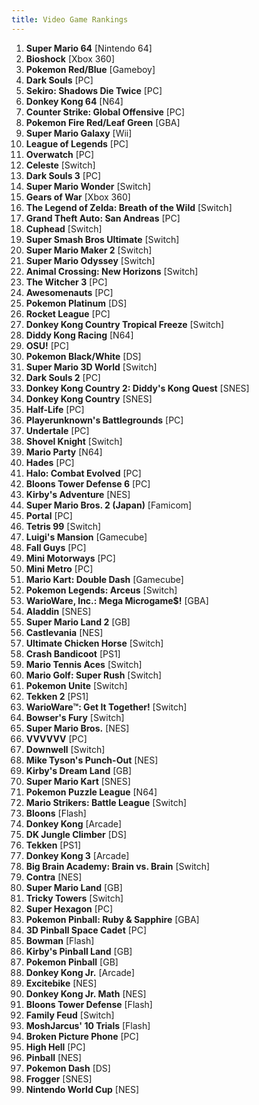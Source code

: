 ```yaml
---
title: Video Game Rankings 
---
```

1. **Super Mario 64** [Nintendo 64]
1. **Bioshock** [Xbox 360]
1. **Pokemon Red/Blue** [Gameboy]
1. **Dark Souls** [PC]
1. **Sekiro: Shadows Die Twice** [PC]
1. **Donkey Kong 64** [N64]
1. **Counter Strike: Global Offensive** [PC]
1. **Pokemon Fire Red/Leaf Green** [GBA]
1. **Super Mario Galaxy** [Wii]
1. **League of Legends** [PC]
1. **Overwatch** [PC]
1. **Celeste** [Switch]
1. **Dark Souls 3** [PC]
1. **Super Mario Wonder** [Switch]
1. **Gears of War** [Xbox 360]
1. **The Legend of Zelda: Breath of the Wild** [Switch]
1. **Grand Theft Auto: San Andreas** [PC]
1. **Cuphead** [Switch]
1. **Super Smash Bros Ultimate** [Switch]
1. **Super Mario Maker 2** [Switch]
1. **Super Mario Odyssey** [Switch]
1. **Animal Crossing: New Horizons** [Switch]
1. **The Witcher 3** [PC]
1. **Awesomenauts** [PC]
1. **Pokemon Platinum** [DS]
1. **Rocket League** [PC]
1. **Donkey Kong Country Tropical Freeze** [Switch]
1. **Diddy Kong Racing** [N64]
1. **OSU!** [PC]
1. **Pokemon Black/White** [DS]
1. **Super Mario 3D World** [Switch]
1. **Dark Souls 2** [PC]
1. **Donkey Kong Country 2: Diddy's Kong Quest** [SNES]
1. **Donkey Kong Country** [SNES]
1. **Half-Life** [PC]
1. **Playerunknown's Battlegrounds** [PC]
1. **Undertale** [PC]
1. **Shovel Knight** [Switch]
1. **Mario Party** [N64]
1. **Hades** [PC]
1. **Halo: Combat Evolved** [PC]
1. **Bloons Tower Defense 6** [PC]
1. **Kirby's Adventure** [NES]
1. **Super Mario Bros. 2 (Japan)** [Famicom]
1. **Portal** [PC]
1. **Tetris 99** [Switch]
1. **Luigi's Mansion** [Gamecube]
1. **Fall Guys** [PC]
1. **Mini Motorways** [PC]
1. **Mini Metro** [PC]
1. **Mario Kart: Double Dash** [Gamecube]
1. **Pokemon Legends: Arceus** [Switch]
1. **WarioWare, Inc.: Mega Microgame$!** [GBA]
1. **Aladdin** [SNES]
1. **Super Mario Land 2** [GB]
1. **Castlevania** [NES]
1. **Ultimate Chicken Horse** [Switch]
1. **Crash Bandicoot** [PS1]
1. **Mario Tennis Aces** [Switch]
1. **Mario Golf: Super Rush** [Switch]
1. **Pokemon Unite** [Switch]
1. **Tekken 2** [PS1]
1. **WarioWare™: Get It Together!** [Switch]
1. **Bowser's Fury** [Switch]
1. **Super Mario Bros.** [NES]
1. **VVVVVV** [PC]
1. **Downwell** [Switch]
1. **Mike Tyson's Punch-Out** [NES]
1. **Kirby's Dream Land** [GB]
1. **Super Mario Kart** [SNES]
1. **Pokemon Puzzle League** [N64]
1. **Mario Strikers: Battle League** [Switch]
1. **Bloons** [Flash]
1. **Donkey Kong** [Arcade]
1. **DK Jungle Climber** [DS]
1. **Tekken** [PS1]
1. **Donkey Kong 3** [Arcade]
1. **Big Brain Academy: Brain vs. Brain** [Switch]
1. **Contra** [NES]
1. **Super Mario Land** [GB]
1. **Tricky Towers** [Switch]
1. **Super Hexagon** [PC]
1. **Pokemon Pinball: Ruby & Sapphire** [GBA]
1. **3D Pinball Space Cadet** [PC]
1. **Bowman** [Flash]
1. **Kirby's Pinball Land** [GB]
1. **Pokemon Pinball** [GB]
1. **Donkey Kong Jr.** [Arcade]
1. **Excitebike** [NES]
1. **Donkey Kong Jr. Math** [NES]
1. **Bloons Tower Defense** [Flash]
1. **Family Feud** [Switch]
1. **MoshJarcus' 10 Trials** [Flash]
1. **Broken Picture Phone** [PC]
1. **High Hell** [PC]
1. **Pinball** [NES]
1. **Pokemon Dash** [DS]
1. **Frogger** [SNES]
1. **Nintendo World Cup** [NES]

